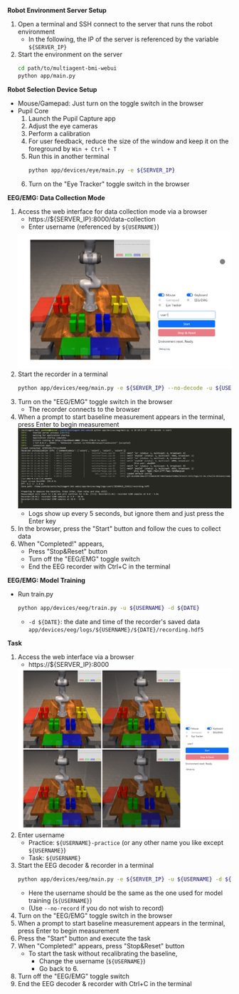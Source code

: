**Robot Environment Server Setup**
1. Open a terminal and SSH connect to the server that runs the robot environment
   - In the following, the IP of the server is referenced by the variable `${SERVER_IP}`
2. Start the environment on the server
    ```bash
    cd path/to/multiagent-bmi-webui
    python app/main.py
    ```

**Robot Selection Device Setup**
- Mouse/Gamepad: Just turn on the toggle switch in the browser
- Pupil Core
    1. Launch the Pupil Capture app
    2. Adjust the eye cameras
    3. Perform a calibration
    4. For user feedback, reduce the size of the window and keep it on the foreground by `Win + Ctrl + T`
    5. Run this in another terminal
        ```bash
        python app/devices/eye/main.py -e ${SERVER_IP}
        ```
    6. Turn on the "Eye Tracker" toggle switch in the browser

**EEG/EMG: Data Collection Mode**
1. Access the web interface for data collection mode via a browser
   - https://\${SERVER_IP}:8000/data-collection
   - Enter username (referenced by `${USERNAME}`)
   <img src="assets/ui_data_collection.png" width="480">
2. Start the recorder in a terminal
    ```bash
    python app/devices/eeg/main.py -e ${SERVER_IP} --no-decode -u ${USERNAME}
    ```
3. Turn on the "EEG/EMG" toggle switch in the browser
   - The recorder connects to the browser
4. When a prompt to start baseline measurement appears in the terminal, press Enter to begin measurement
    <img src="assets/recorder_prompt.png" width="640">
    - Logs show up every 5 seconds, but ignore them and just press the Enter key
5. In the browser, press the "Start" button and follow the cues to collect data
6. When "Completed!" appears,
   - Press "Stop&Reset" button
   - Turn off the "EEG/EMG" toggle switch
   - End the EEG recorder with Ctrl+C in the terminal

**EEG/EMG: Model Training**
- Run train.py
    ```bash
    python app/devices/eeg/train.py -u ${USERNAME} -d ${DATE}
    ```
    - `-d ${DATE}`: the date and time of the recorder's saved data `app/devices/eeg/logs/${USERNAME}/${DATE}/recording.hdf5`

**Task**
1. Access the web interface via a browser
    - https://\${SERVER_IP}:8000
    <img src="assets/ui_task.png" width="480">
2. Enter username
    - Practice: `${USERNAME}-practice` (or any other name you like except `${USERNAME}`)
    - Task: `${USERNAME}`
3. Start the EEG decoder & recorder in a terminal
    ```bash
    python app/devices/eeg/main.py -e ${SERVER_IP} -u ${USERNAME} -d ${DATE}
    ```
    - Here the username should be the same as the one used for model training (`${USERNAME}`)
    - (Use `--no-record` if you do not wish to record)
4. Turn on the "EEG/EMG" toggle switch in the browser
5. When a prompt to start baseline measurement appears in the terminal, press Enter to begin measurement
6. Press the "Start" button and execute the task
7. When "Completed!" appears, press "Stop&Reset" button
   - To start the task without recalibrating the baseline,
       - Change the username (`${USERNAME}`)
       - Go back to 6.
8. Turn off the "EEG/EMG" toggle switch
9. End the EEG decoder & recorder with Ctrl+C in the terminal

